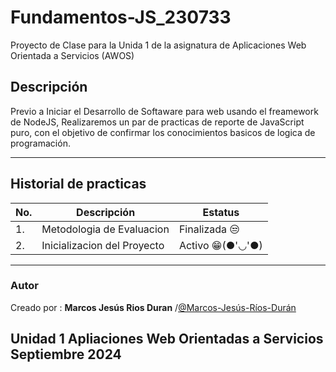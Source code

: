 # Fundamentos-JS_230733
Proyecto de Clase para la Unida 1 de la asignatura de Aplicaciones Web Orientada a Servicios (AWOS)

## Descripción
Previo a Iniciar el Desarrollo de Softaware para web usando el freamework de NodeJS, Realizaremos
un par de practicas de reporte de JavaScript puro, con el objetivo de confirmar los conocimientos basicos de logica de programación.
***
## Historial de practicas
|No.|Descripción| Estatus|
|--|--|--|
|1. | Metodologia de Evaluacion| Finalizada 😒|
|2. | Inicializacion del Proyecto|Activo 😁(●'◡'●)|
***
### Autor
Creado por : **Marcos Jesús Rios Duran** /[@Marcos-Jesús-Ríos-Durán](https://github.com/Marcos-Jesus-Rios-Duran)

Unidad 1  Apliaciones Web Orientadas a Servicios 
Septiembre 2024
---